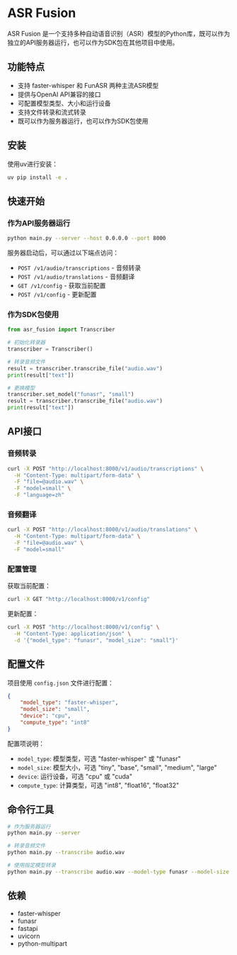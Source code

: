 # ASR Fusion

ASR Fusion 是一个支持多种自动语音识别（ASR）模型的Python库，既可以作为独立的API服务器运行，也可以作为SDK包在其他项目中使用。

## 功能特点

- 支持 faster-whisper 和 FunASR 两种主流ASR模型
- 提供与OpenAI API兼容的接口
- 可配置模型类型、大小和运行设备
- 支持文件转录和流式转录
- 既可以作为服务器运行，也可以作为SDK包使用

## 安装

使用uv进行安装：

```bash
uv pip install -e .
```

## 快速开始

### 作为API服务器运行

```bash
python main.py --server --host 0.0.0.0 --port 8000
```

服务器启动后，可以通过以下端点访问：

- `POST /v1/audio/transcriptions` - 音频转录
- `POST /v1/audio/translations` - 音频翻译
- `GET /v1/config` - 获取当前配置
- `POST /v1/config` - 更新配置

### 作为SDK包使用

```python
from asr_fusion import Transcriber

# 初始化转录器
transcriber = Transcriber()

# 转录音频文件
result = transcriber.transcribe_file("audio.wav")
print(result["text"])

# 更换模型
transcriber.set_model("funasr", "small")
result = transcriber.transcribe_file("audio.wav")
print(result["text"])
```

## API接口

### 音频转录

```bash
curl -X POST "http://localhost:8000/v1/audio/transcriptions" \
  -H "Content-Type: multipart/form-data" \
  -F "file=@audio.wav" \
  -F "model=small" \
  -F "language=zh"
```

### 音频翻译

```bash
curl -X POST "http://localhost:8000/v1/audio/translations" \
  -H "Content-Type: multipart/form-data" \
  -F "file=@audio.wav" \
  -F "model=small"
```

### 配置管理

获取当前配置：
```bash
curl -X GET "http://localhost:8000/v1/config"
```

更新配置：
```bash
curl -X POST "http://localhost:8000/v1/config" \
  -H "Content-Type: application/json" \
  -d '{"model_type": "funasr", "model_size": "small"}'
```

## 配置文件

项目使用 `config.json` 文件进行配置：

```json
{
    "model_type": "faster-whisper",
    "model_size": "small",
    "device": "cpu",
    "compute_type": "int8"
}
```

配置项说明：
- `model_type`: 模型类型，可选 "faster-whisper" 或 "funasr"
- `model_size`: 模型大小，可选 "tiny", "base", "small", "medium", "large"
- `device`: 运行设备，可选 "cpu" 或 "cuda"
- `compute_type`: 计算类型，可选 "int8", "float16", "float32"

## 命令行工具

```bash
# 作为服务器运行
python main.py --server

# 转录音频文件
python main.py --transcribe audio.wav

# 使用指定模型转录
python main.py --transcribe audio.wav --model-type funasr --model-size small
```

## 依赖

- faster-whisper
- funasr
- fastapi
- uvicorn
- python-multipart


